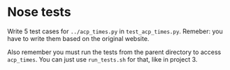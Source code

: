 # Nose tests #

Write 5 test cases for `../acp_times.py` in `test_acp_times.py`. Remeber: you have to write them based on the original website.

Also remember you must run the tests from the parent directory to access `acp_times`. You can just use `run_tests.sh` for that, like in project 3.
